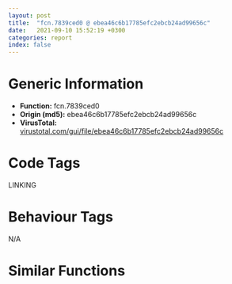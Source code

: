 ```yaml
---
layout: post
title:  "fcn.7839ced0 @ ebea46c6b17785efc2ebcb24ad99656c"
date:   2021-09-10 15:52:19 +0300
categories: report
index: false
---
```


# Generic Information
- **Function:** fcn.7839ced0
- **Origin (md5):** ebea46c6b17785efc2ebcb24ad99656c
- **VirusTotal:** [virustotal.com/gui/file/ebea46c6b17785efc2ebcb24ad99656c][virustotal_ref]

# Code Tags
<span class="tag" id="LINKING">LINKING</span>


# Behaviour Tags
<span class="bhv-tag" id="na">N/A</span>

# Similar Functions
<script type="text/javascript" src="https://www.gstatic.com/charts/loader.js"></script>
<script type="text/javascript">

    google.charts.load('current', {'packages':['corechart']});
    google.charts.setOnLoadCallback(drawChart);

    function drawChart() {
    var data = new google.visualization.DataTable();
        data.addColumn('number', 'X');
        data.addColumn('number', 'Y');
        data.addColumn({type: 'string', role: 'tooltip', 'p': {'html': true}});
        data.addColumn({'type': 'string', 'role': 'style'});
        
        data.addRows([
    [0, 0, '<b><a href="/report/fcn.7839ced0@ebea46c6b17785efc2ebcb24ad99656c">fcn.7839ced0</a><br>@ebea46c6b17785efc2ebcb24ad99656c</b><br>push ebp<br>mov ebp, esp<br>sub esp, 0x34<br>push esi<br>cmp dword[ebp+0xc], 1<br>jne 0x7839d02f<br>xor eax, eax<br>cmp dword[0x783eb898], 0<br>sete al<br>mov dword[ebp-0xc], eax<br>call fcn.7839d2b0<br>mov dword[ebp-4], eax<br>mov ecx, dword[ebp-4]<br>mov edx, dword[ebp+8]<br>mov dword[ecx+8], edx<br>mov eax, dword[ebp-4]<br>mov ecx, dword[ebp+8]<br>mov dword[eax+0xc], ecx<br>mov ecx, dword[ebp-4]<br>add ecx, 0x20<br>call fcn.7835bb40<br>mov edx, dword[ebp-4]<br>mov dword[edx+0x1c], eax<br>mov ecx, dword[ebp-4]<br>add ecx, 0x2c<br>call fcn.7835bb40<br>mov ecx, dword[ebp-4]<br>mov dword[ecx+0x28], eax<br>mov edx, dword[ebp+8]<br>push edx<br>push 0x783eb898<br>call sym.MFC80D.DLL_Ordinal_1461<br>test eax, eax<br>jne 0x7839cf52<br>push 0x1f2<br>push 0x781fa3d0<br>call sym.MFC80D.DLL_Ordinal_1363<br>test eax, eax<br>je 0x7839cf52<br>int3 <br>push 0<br>push 0x781d2aac<br>push 0<br>mov ecx, dword[ebp+8]<br>push ecx<br>call sym.MFC80D.DLL_Ordinal_1588<br>cmp dword[ebp-0xc], 0<br>je 0x7839cf6f<br>call sym.MFC80D.DLL_Ordinal_7283<br>call sym.MFC80D.DLL_Ordinal_1455<br>mov edx, dword[eax+8]<br>push edx<br>call sym.MFC80D.DLL_Ordinal_1542<br>mov esi, eax<br>call fcn.7839d2b0<br>cmp esi, eax<br>je 0x7839cf9c<br>push 0x1ff<br>push 0x781fa3d0<br>call sym.MFC80D.DLL_Ordinal_1363<br>test eax, eax<br>je 0x7839cf9c<br>int3 <br>call sym.MFC80D.DLL_Ordinal_1455<br>mov dword[eax+8], 0<br>push 0x40<br>call sym.MFC80D.DLL_Ordinal_898<br>mov dword[ebp-0x24], eax<br>cmp dword[ebp-0x24], 0<br>je 0x7839cfcc<br>push 1<br>push 0x783eb898<br>mov ecx, dword[ebp-0x24]<br>call sym.MFC80D.DLL_Ordinal_405<br>mov dword[ebp-0x30], eax<br>jmp 0x7839cfd3<br>mov dword[ebp-0x30], 0<br>mov ecx, dword[ebp-0x30]<br>mov dword[ebp-0x20], ecx<br>mov edx, dword[ebp-0x20]<br>mov dword[ebp-0x14], edx<br>cmp dword[ebp-0x14], 0<br>jne 0x7839cff9<br>push 0x205<br>push 0x781fa3d0<br>call sym.MFC80D.DLL_Ordinal_1363<br>test eax, eax<br>je 0x7839cff9<br>int3 <br>mov ecx, dword[ebp-0x14]<br>mov dword[ecx+0x30], 0<br>push 0x781fa4ac<br>call sym.MFC80D.DLL_Ordinal_1479<br>mov dword[ebp-8], eax<br>call sym.MFC80D.DLL_Ordinal_1442<br>mov dword[ebp-0x10], eax<br>mov edx, dword[ebp-0x10]<br>mov eax, dword[ebp-8]<br>mov dword[edx+0x54], eax<br>mov ecx, dword[ebp-4]<br>mov edx, dword[ebp-8]<br>mov dword[ecx+0x54], edx<br>jmp 0x7839d12b<br>cmp dword[ebp+0xc], 0<br>jne 0x7839d11e<br>call sym.MFC80D.DLL_Ordinal_1442<br>mov dword[ebp-0x18], eax<br>mov eax, dword[ebp-0x18]<br>cmp dword[eax+0x54], 0<br>je 0x7839d061<br>mov ecx, dword[ebp-0x18]<br>mov edx, dword[ecx+0x54]<br>push edx<br>call dword[sym.imp.KERNEL32.dll_FreeLibrary]<br>mov eax, dword[ebp-0x18]<br>mov dword[eax+0x54], 0<br>mov ecx, dword[ebp-0x18]<br>add ecx, 0x4c<br>call fcn.7835bb40<br>mov dword[ebp-0x1c], eax<br>cmp dword[ebp-0x1c], 0<br>je 0x7839d0a4<br>mov ecx, dword[ebp-0x1c]<br>mov dword[ebp-0x2c], ecx<br>mov edx, dword[ebp-0x2c]<br>mov dword[ebp-0x28], edx<br>cmp dword[ebp-0x28], 0<br>je 0x7839d09b<br>push 1<br>mov eax, dword[ebp-0x28]<br>mov edx, dword[eax]<br>mov ecx, dword[ebp-0x28]<br>mov eax, dword[edx+4]<br>call eax<br>mov dword[ebp-0x34], eax<br>jmp 0x7839d0a2<br>mov dword[ebp-0x34], 0<br>jmp 0x7839d061<br>mov ecx, dword[ebp-0x18]<br>add ecx, 0x4c<br>call fcn.78351090<br>test eax, eax<br>jne 0x7839d0c7<br>push 0x220<br>push 0x781fa3d0<br>call sym.MFC80D.DLL_Ordinal_1363<br>test eax, eax<br>je 0x7839d0c7<br>int3 <br>push 0<br>push 0x783eb898<br>call sym.MFC80D.DLL_Ordinal_1553<br>call sym.MFC80D.DLL_Ordinal_1455<br>cmp dword[eax+8], 0<br>je 0x7839d0f2<br>push 0x227<br>push 0x781fa3d0<br>call sym.MFC80D.DLL_Ordinal_1363<br>test eax, eax<br>je 0x7839d0f2<br>int3 <br>call fcn.7839d2b0<br>push eax<br>call sym.MFC80D.DLL_Ordinal_1542<br>mov esi, eax<br>call sym.MFC80D.DLL_Ordinal_1455<br>mov dword[eax+8], esi<br>push 1<br>push 0x783eb898<br>call sym.MFC80D.DLL_Ordinal_1553<br>push 1<br>push 0<br>call sym.MFC80D.DLL_Ordinal_1554<br>jmp 0x7839d12b<br>cmp dword[ebp+0xc], 3<br>jne 0x7839d12b<br>push 0<br>call sym.MFC80D.DLL_Ordinal_1555<br>mov eax, 1<br>pop esi<br>mov esp, ebp<br>pop ebp<br>ret 0xc<br><eoc> ', 'point { fill-color: #e0440e; }'],

        ]);

    var options = {
        title: 'Similarity Plot',
        legend: 'none',
        colors: ['#dedbd9', '#e6693e', '#ec8f6e', '#f3b49f', '#f6c7b6'],
        tooltip: {isHtml: true, trigger: 'both'},
        explorer: {
        actions: ["dragToZoom", "rightClickToReset"],
        },
        chartArea: {
        width: '80%',
        height: '80%'
        },
        width: '100%',
        height: '100%'
    };

    var chart = new google.visualization.ScatterChart(document.getElementById('chart_div'));

    chart.draw(data, options);
    }
    
</script>


<div id="chart_div" style="width: 100%px; height: 100%;"></div>

# Disassembled Code
{% highlight nasm %}

push ebp
mov ebp, esp
sub esp, 0x34
push esi
cmp dword[ebp+0xc], 1
jne 0x7839d02f
xor eax, eax
cmp dword[0x783eb898], 0
sete al
mov dword[ebp-0xc], eax
call fcn.7839d2b0
mov dword[ebp-4], eax
mov ecx, dword[ebp-4]
mov edx, dword[ebp+8]
mov dword[ecx+8], edx
mov eax, dword[ebp-4]
mov ecx, dword[ebp+8]
mov dword[eax+0xc], ecx
mov ecx, dword[ebp-4]
add ecx, 0x20
call fcn.7835bb40
mov edx, dword[ebp-4]
mov dword[edx+0x1c], eax
mov ecx, dword[ebp-4]
add ecx, 0x2c
call fcn.7835bb40
mov ecx, dword[ebp-4]
mov dword[ecx+0x28], eax
mov edx, dword[ebp+8]
push edx
push 0x783eb898
call sym.MFC80D.DLL_Ordinal_1461
test eax, eax
jne 0x7839cf52
push 0x1f2
push 0x781fa3d0
call sym.MFC80D.DLL_Ordinal_1363
test eax, eax
je 0x7839cf52
int3
push 0
push 0x781d2aac
push 0
mov ecx, dword[ebp+8]
push ecx
call sym.MFC80D.DLL_Ordinal_1588
cmp dword[ebp-0xc], 0
je 0x7839cf6f
call sym.MFC80D.DLL_Ordinal_7283
call sym.MFC80D.DLL_Ordinal_1455
mov edx, dword[eax+8]
push edx
call sym.MFC80D.DLL_Ordinal_1542
mov esi, eax
call fcn.7839d2b0
cmp esi, eax
je 0x7839cf9c
push 0x1ff
push 0x781fa3d0
call sym.MFC80D.DLL_Ordinal_1363
test eax, eax
je 0x7839cf9c
int3
call sym.MFC80D.DLL_Ordinal_1455
mov dword[eax+8], 0
push 0x40
call sym.MFC80D.DLL_Ordinal_898
mov dword[ebp-0x24], eax
cmp dword[ebp-0x24], 0
je 0x7839cfcc
push 1
push 0x783eb898
mov ecx, dword[ebp-0x24]
call sym.MFC80D.DLL_Ordinal_405
mov dword[ebp-0x30], eax
jmp 0x7839cfd3
mov dword[ebp-0x30], 0
mov ecx, dword[ebp-0x30]
mov dword[ebp-0x20], ecx
mov edx, dword[ebp-0x20]
mov dword[ebp-0x14], edx
cmp dword[ebp-0x14], 0
jne 0x7839cff9
push 0x205
push 0x781fa3d0
call sym.MFC80D.DLL_Ordinal_1363
test eax, eax
je 0x7839cff9
int3
mov ecx, dword[ebp-0x14]
mov dword[ecx+0x30], 0
push 0x781fa4ac
call sym.MFC80D.DLL_Ordinal_1479
mov dword[ebp-8], eax
call sym.MFC80D.DLL_Ordinal_1442
mov dword[ebp-0x10], eax
mov edx, dword[ebp-0x10]
mov eax, dword[ebp-8]
mov dword[edx+0x54], eax
mov ecx, dword[ebp-4]
mov edx, dword[ebp-8]
mov dword[ecx+0x54], edx
jmp 0x7839d12b
cmp dword[ebp+0xc], 0
jne 0x7839d11e
call sym.MFC80D.DLL_Ordinal_1442
mov dword[ebp-0x18], eax
mov eax, dword[ebp-0x18]
cmp dword[eax+0x54], 0
je 0x7839d061
mov ecx, dword[ebp-0x18]
mov edx, dword[ecx+0x54]
push edx
call dword[sym.imp.KERNEL32.dll_FreeLibrary]
mov eax, dword[ebp-0x18]
mov dword[eax+0x54], 0
mov ecx, dword[ebp-0x18]
add ecx, 0x4c
call fcn.7835bb40
mov dword[ebp-0x1c], eax
cmp dword[ebp-0x1c], 0
je 0x7839d0a4
mov ecx, dword[ebp-0x1c]
mov dword[ebp-0x2c], ecx
mov edx, dword[ebp-0x2c]
mov dword[ebp-0x28], edx
cmp dword[ebp-0x28], 0
je 0x7839d09b
push 1
mov eax, dword[ebp-0x28]
mov edx, dword[eax]
mov ecx, dword[ebp-0x28]
mov eax, dword[edx+4]
call eax
mov dword[ebp-0x34], eax
jmp 0x7839d0a2
mov dword[ebp-0x34], 0
jmp 0x7839d061
mov ecx, dword[ebp-0x18]
add ecx, 0x4c
call fcn.78351090
test eax, eax
jne 0x7839d0c7
push 0x220
push 0x781fa3d0
call sym.MFC80D.DLL_Ordinal_1363
test eax, eax
je 0x7839d0c7
int3
push 0
push 0x783eb898
call sym.MFC80D.DLL_Ordinal_1553
call sym.MFC80D.DLL_Ordinal_1455
cmp dword[eax+8], 0
je 0x7839d0f2
push 0x227
push 0x781fa3d0
call sym.MFC80D.DLL_Ordinal_1363
test eax, eax
je 0x7839d0f2
int3
call fcn.7839d2b0
push eax
call sym.MFC80D.DLL_Ordinal_1542
mov esi, eax
call sym.MFC80D.DLL_Ordinal_1455
mov dword[eax+8], esi
push 1
push 0x783eb898
call sym.MFC80D.DLL_Ordinal_1553
push 1
push 0
call sym.MFC80D.DLL_Ordinal_1554
jmp 0x7839d12b
cmp dword[ebp+0xc], 3
jne 0x7839d12b
push 0
call sym.MFC80D.DLL_Ordinal_1555
mov eax, 1
pop esi
mov esp, ebp
pop ebp
ret 0xc

{% endhighlight %}

[virustotal_ref]: https://www.virustotal.com/gui/file/ebea46c6b17785efc2ebcb24ad99656c